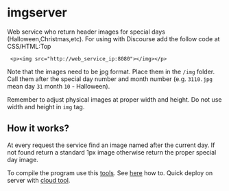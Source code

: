 imgserver
====

Web service who return header images for special days (Halloween,Christmas,etc). For using with Discourse add the follow code at CSS/HTML:Top

     <p><img src="http://web_service_ip:8080"></img></p>

Note that the images need to be jpg format. Place them in the `/img` folder. Call them after the special day number and month number (e.g. `3110.jpg` mean day `31` month `10` - Halloween).

Remember to adjust physical images at proper width and height. Do not use width and height in `img` tag.

## How it works?

At every request the service find an image named after the current day. If not found return a standard 1px image otherwise return the proper special day image.

To compile the program use this [tools](https://github.com/geosoft1/tools). See [here](https://github.com/geosoft1/tools/wiki) how to. Quick deploy on server with [cloud tool](https://github.com/geosoft1/tools/wiki/Cloud-tool).